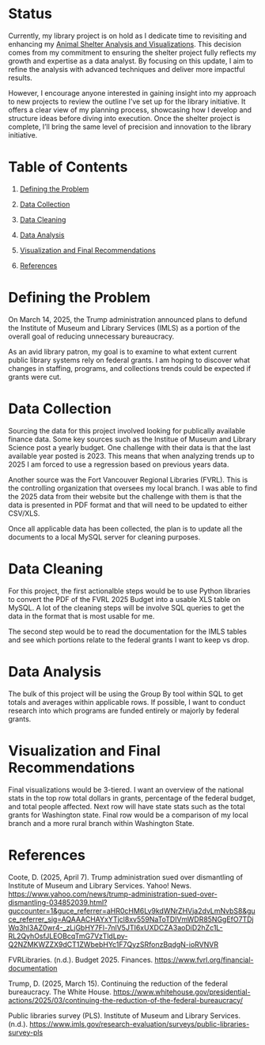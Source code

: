 # Status
Currently, my library project is on hold as I dedicate time to revisiting and enhancing my [Animal Shelter Analysis and Visualizations](https://github.com/Mchapa817/Animal_Shelter_Analysis_and_Visualization). This decision comes from my commitment to ensuring the shelter project fully reflects my growth and expertise as a data analyst. By focusing on this update, I aim to refine the analysis with advanced techniques and deliver more impactful results. 

However, I encourage anyone interested in gaining insight into my approach to new projects to review the outline I’ve set up for the library initiative. It offers a clear view of my planning process, showcasing how I develop and structure ideas before diving into execution. Once the shelter project is complete, I’ll bring the same level of precision and innovation to the library initiative.

# Table of Contents
1. [Defining the Problem](https://github.com/Mchapa817/Animal_Shelter_Analysis_and_Visualization#defining-the-problem)

2. [Data Collection](https://github.com/Mchapa817/Library_Funding_Analysis_and_Visualization#data-collection)
   
3. [Data Cleaning](https://github.com/Mchapa817/Library_Funding_Analysis_and_Visualization#data-cleaning)

4. [Data Analysis](https://github.com/Mchapa817/Library_Funding_Analysis_and_Visualization#data-analysis)
   
6. [Visualization and Final Recommendations](https://github.com/Mchapa817/Library_Funding_Analysis_and_Visualization#visualization-and-final-recommendations)
   
8. [References](https://github.com/Mchapa817/Library_Funding_Analysis_and_Visualization#references)

# Defining the Problem
On March 14, 2025, the Trump administration announced plans to defund the Institute of Museum and Library Services (IMLS) as a portion of the overall goal of reducing unnecessary bureaucracy. 

As an avid library patron, my goal is to examine to what extent current public library systems rely on federal grants. I am hoping to discover what changes in staffing, programs, and collections trends could be expected if grants were cut. 

# Data Collection
Sourcing the data for this project involved looking for publically available finance data. Some key sources such as the Institue of Museum and Library Science post a yearly budget. One challenge with their data is that the last available year posted is 2023. This means that when analyzing trends up to 2025 I am forced to use a regression based on previous years data. 

Another source was the Fort Vancouver Regional Libraries (FVRL). This is the controlling organization that oversees my local branch. I was able to find the 2025 data from their website but the challenge with them is that the data is presented in PDF format and that will need to be updated to either CSV/XLS.

Once all applicable data has been collected, the plan is to update all the documents to a local MySQL server for cleaning purposes.

# Data Cleaning
For this project, the first actionalble steps would be to use Python libraries to convert the PDF of the FVRL 2025 Budget into a usable XLS table on MySQL. A lot of the cleaning steps will be involve SQL queries to get the data in the format that is most usable for me.  

The second step would be to read the documentation for the IMLS tables and see which portions relate to the federal grants I want to keep vs drop. 

# Data Analysis
The bulk of this project will be using the Group By tool within SQL to get totals and averages within applicable rows. If possible, I want to conduct research into which programs are funded entirely or majorly by federal grants. 

# Visualization and Final Recommendations
Final visualizations would be 3-tiered. I want an overview of the national stats in the top row total dollars in grants, percentage of the federal budget, and total people affected. Next row will have state stats such as the total grants for Washington state. Final row would be a comparison of my local branch and a more rural branch within Washington State. 

# References 
Coote, D. (2025, April 7). Trump administration sued over dismantling of Institute of Museum and Library Services. Yahoo! News. https://www.yahoo.com/news/trump-administration-sued-over-dismantling-034852039.html?guccounter=1&guce_referrer=aHR0cHM6Ly9kdWNrZHVja2dvLmNvbS8&guce_referrer_sig=AQAAACHAYxYTjcl8xv559NaToTDIVmWDR85NGgEfO7TDjWq3hI3AZ0wr4-_zLjGbHY7Fl-7nlV5JTI6xUXDCZA3aoDiD2hZc1L-RL2QyhOsfJLEOBcqTmG7VzTldLpy-Q2NZMKWZZX9dCT1ZWbebHYc1F7QyzSRfonzBqdgN-ioRVNVR 

FVRLibraries. (n.d.). Budget 2025. Finances. https://www.fvrl.org/financial-documentation 

Trump, D. (2025, March 15). Continuing the reduction of the federal bureaucracy. The White House. https://www.whitehouse.gov/presidential-actions/2025/03/continuing-the-reduction-of-the-federal-bureaucracy/

Public libraries survey (PLS). Institute of Museum and Library Services. (n.d.). https://www.imls.gov/research-evaluation/surveys/public-libraries-survey-pls

